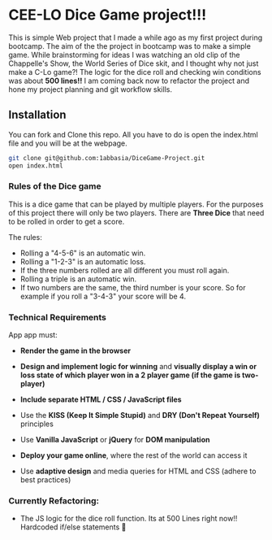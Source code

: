 # CEE-LO Dice Game project!!!

This is simple Web project that I made a while ago as my first project during bootcamp. The aim of the the project in bootcamp was to make a simple game.  While brainstorming for ideas I was watching an old clip of the Chappelle's Show, the World Series of Dice skit, and I thought why not just make a C-Lo game?!  The logic for the dice roll and checking win conditions was about 
**500 lines!!** I am coming back now to refactor the project and hone my project planning and git workflow skills. 

## Installation

You can fork and Clone this repo. All you have to do is open the index.html file and you will be at the webpage.

```bash
git clone git@github.com:1abbasia/DiceGame-Project.git
open index.html

```

### Rules of the Dice game 

This is a dice game that can be played by multiple players.  For the purposes of this project there will only be two players. There are **Three Dice** that need to be rolled in order to get a score.

The rules:

- Rolling a "4-5-6" is an automatic win.
- Rolling a "1-2-3" is an automatic loss.
- If the three numbers rolled are all different you must roll again.
- Rolling a triple is an automatic win.
- If two numbers are the same, the third number is your score. So for example if you roll a "3-4-3" your score will be 4. 


### Technical Requirements

App app must:

- **Render the game in the browser**
- **Design and implement logic for winning** and **visually display a win or loss state of which player won in a 2 player game (if the game is two-player)**
- **Include separate HTML / CSS / JavaScript files**


- Use the **KISS (Keep It Simple Stupid)** and **DRY (Don't Repeat Yourself)** principles
- Use **Vanilla JavaScript** or **jQuery** for **DOM manipulation**
- **Deploy your game online**, where the rest of the world can access it
- Use **adaptive design** and media queries for HTML and CSS (adhere to best practices)

### Currently Refactoring:
 - The JS logic for the dice roll function.  Its at 500 Lines right now!! Hardcoded if/else statements :vomiting_face:
